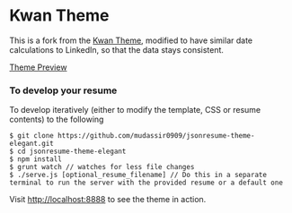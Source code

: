 # Kwan Theme 

This is a fork from the [Kwan Theme](https://github.com/icoloma/jsonresume-theme-kwan), modified to have similar date calculations to LinkedIn, so that the data stays consistent.

[Theme Preview](https://registry.jsonresume.org/gordonrudman/?theme=kwan-linkedin)


### To develop your resume

To develop iteratively (either to modify the template, CSS or resume contents) to the following

```
$ git clone https://github.com/mudassir0909/jsonresume-theme-elegant.git
$ cd jsonresume-theme-elegant
$ npm install
$ grunt watch // watches for less file changes
$ ./serve.js [optional_resume_filename] // Do this in a separate terminal to run the server with the provided resume or a default one
```

Visit [http://localhost:8888](http://localhost:8888) to see the theme in action.

